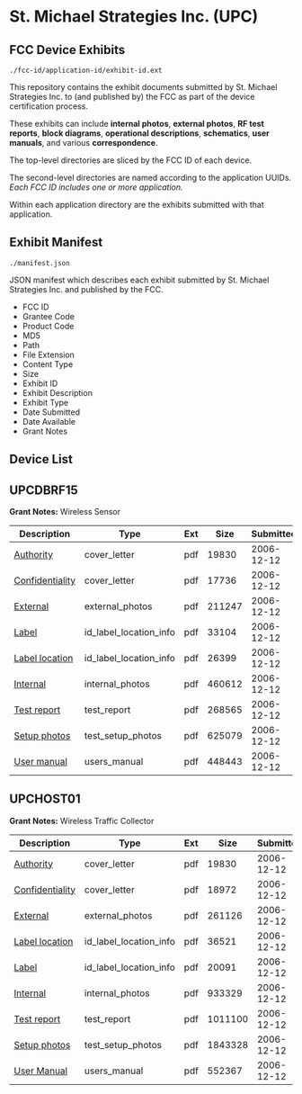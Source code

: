 # St. Michael Strategies Inc. (UPC)
## FCC Device Exhibits

```
./fcc-id/application-id/exhibit-id.ext
```

This repository contains the exhibit documents submitted by St. Michael Strategies Inc. to (and published by) the FCC as part of the device certification process.

These exhibits can include **internal photos**, **external photos**, **RF test reports**, **block diagrams**, **operational descriptions**, **schematics**, **user manuals**, and various **correspondence**.

The top-level directories are sliced by the FCC ID of each device.

The second-level directories are named according to the application UUIDs. *Each FCC ID includes one or more application.*

Within each application directory are the exhibits submitted with that application. 

## Exhibit Manifest

```
./manifest.json
```

JSON manifest which describes each exhibit submitted by St. Michael Strategies Inc. and published by the FCC.

- FCC ID
- Grantee Code
- Product Code
- MD5
- Path
- File Extension
- Content Type
- Size
- Exhibit ID
- Exhibit Description
- Exhibit Type
- Date Submitted
- Date Available
- Grant Notes

## Device List
## UPCDBRF15
**Grant Notes:** Wireless Sensor

| Description | Type | Ext | Size | Submitted | Available |
| ----------- | ---- | --- | ---- | --------- | --------- |
| [Authority](UPCDBRF15/dbe860f435a86e5980e176ad603e33ad/737288.pdf) | cover_letter | pdf | 19830 | 2006-12-12 | 2006-12-12 |
| [Confidentiality](UPCDBRF15/dbe860f435a86e5980e176ad603e33ad/737289.pdf) | cover_letter | pdf | 17736 | 2006-12-12 | 2006-12-12 |
| [External](UPCDBRF15/dbe860f435a86e5980e176ad603e33ad/737290.pdf) | external_photos | pdf | 211247 | 2006-12-12 | 2006-12-12 |
| [Label](UPCDBRF15/dbe860f435a86e5980e176ad603e33ad/737291.pdf) | id_label_location_info | pdf | 33104 | 2006-12-12 | 2006-12-12 |
| [Label location](UPCDBRF15/dbe860f435a86e5980e176ad603e33ad/737292.pdf) | id_label_location_info | pdf | 26399 | 2006-12-12 | 2006-12-12 |
| [Internal](UPCDBRF15/dbe860f435a86e5980e176ad603e33ad/737293.pdf) | internal_photos | pdf | 460612 | 2006-12-12 | 2006-12-12 |
| [Test report](UPCDBRF15/dbe860f435a86e5980e176ad603e33ad/737297.pdf) | test_report | pdf | 268565 | 2006-12-12 | 2006-12-12 |
| [Setup photos](UPCDBRF15/dbe860f435a86e5980e176ad603e33ad/737298.pdf) | test_setup_photos | pdf | 625079 | 2006-12-12 | 2006-12-12 |
| [User manual](UPCDBRF15/dbe860f435a86e5980e176ad603e33ad/737299.pdf) | users_manual | pdf | 448443 | 2006-12-12 | 2006-12-12 |
## UPCHOST01
**Grant Notes:** Wireless Traffic Collector

| Description | Type | Ext | Size | Submitted | Available |
| ----------- | ---- | --- | ---- | --------- | --------- |
| [Authority](UPCHOST01/2983fb1d35af2292d470e6fa882171b9/737288.pdf) | cover_letter | pdf | 19830 | 2006-12-12 | 2006-12-12 |
| [Confidentiality](UPCHOST01/2983fb1d35af2292d470e6fa882171b9/737333.pdf) | cover_letter | pdf | 18972 | 2006-12-12 | 2006-12-12 |
| [External](UPCHOST01/2983fb1d35af2292d470e6fa882171b9/737334.pdf) | external_photos | pdf | 261126 | 2006-12-12 | 2006-12-12 |
| [Label location](UPCHOST01/2983fb1d35af2292d470e6fa882171b9/737335.pdf) | id_label_location_info | pdf | 36521 | 2006-12-12 | 2006-12-12 |
| [Label](UPCHOST01/2983fb1d35af2292d470e6fa882171b9/737336.pdf) | id_label_location_info | pdf | 20091 | 2006-12-12 | 2006-12-12 |
| [Internal](UPCHOST01/2983fb1d35af2292d470e6fa882171b9/737337.pdf) | internal_photos | pdf | 933329 | 2006-12-12 | 2006-12-12 |
| [Test report](UPCHOST01/2983fb1d35af2292d470e6fa882171b9/737341.pdf) | test_report | pdf | 1011100 | 2006-12-12 | 2006-12-12 |
| [Setup photos](UPCHOST01/2983fb1d35af2292d470e6fa882171b9/737342.pdf) | test_setup_photos | pdf | 1843328 | 2006-12-12 | 2006-12-12 |
| [User Manual](UPCHOST01/2983fb1d35af2292d470e6fa882171b9/737343.pdf) | users_manual | pdf | 552367 | 2006-12-12 | 2006-12-12 |

